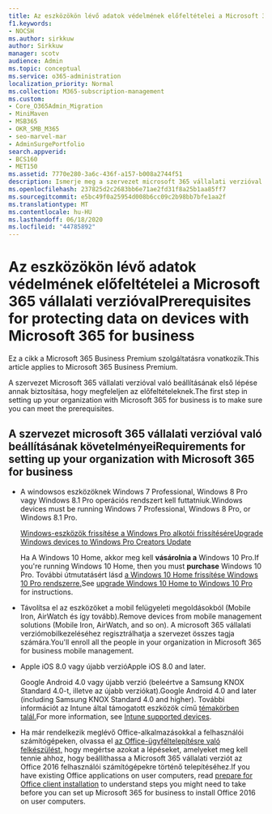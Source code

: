 ```yaml
---
title: Az eszközökön lévő adatok védelmének előfeltételei a Microsoft 365 vállalati verzióval
f1.keywords:
- NOCSH
ms.author: sirkkuw
author: Sirkkuw
manager: scotv
audience: Admin
ms.topic: conceptual
ms.service: o365-administration
localization_priority: Normal
ms.collection: M365-subscription-management
ms.custom:
- Core_O365Admin_Migration
- MiniMaven
- MSB365
- OKR_SMB_M365
- seo-marvel-mar
- AdminSurgePortfolio
search.appverid:
- BCS160
- MET150
ms.assetid: 7770e280-3a6c-436f-a157-b008a2744f51
description: Ismerje meg a szervezet microsoft 365 vállalati verzióval történő beállításának és a munkahelyi adatok védelmének követelményeit a felhasználók eszközein.
ms.openlocfilehash: 237825d2c2683bb6e71ae2fd31f8a25b1aa85ff7
ms.sourcegitcommit: e5bc49f0a25954d008b6cc09c2b98bb7bfe1aa2f
ms.translationtype: MT
ms.contentlocale: hu-HU
ms.lasthandoff: 06/18/2020
ms.locfileid: "44785892"
---
```

# <a name="prerequisites-for-protecting-data-on-devices-with-microsoft-365-for-business"></a><span data-ttu-id="2a31b-103">Az eszközökön lévő adatok védelmének előfeltételei a Microsoft 365 vállalati verzióval</span><span class="sxs-lookup"><span data-stu-id="2a31b-103">Prerequisites for protecting data on devices with Microsoft 365 for business</span></span>

<span data-ttu-id="2a31b-104">Ez a cikk a Microsoft 365 Business Premium szolgáltatásra vonatkozik.</span><span class="sxs-lookup"><span data-stu-id="2a31b-104">This article applies to Microsoft 365 Business Premium.</span></span>

<span data-ttu-id="2a31b-105">A szervezet Microsoft 365 vállalati verzióval való beállításának első lépése annak biztosítása, hogy megfeleljen az előfeltételeknek.</span><span class="sxs-lookup"><span data-stu-id="2a31b-105">The first step in setting up your organization with Microsoft 365 for business is to make sure you can meet the prerequisites.</span></span>
  
## <a name="requirements-for-setting-up-your-organization-with-microsoft-365-for-business"></a><span data-ttu-id="2a31b-106">A szervezet microsoft 365 vállalati verzióval való beállításának követelményei</span><span class="sxs-lookup"><span data-stu-id="2a31b-106">Requirements for setting up your organization with Microsoft 365 for business</span></span>

- <span data-ttu-id="2a31b-107">A windowsos eszközöknek Windows 7 Professional, Windows 8 Pro vagy Windows 8.1 Pro operációs rendszert kell futtatniuk.</span><span class="sxs-lookup"><span data-stu-id="2a31b-107">Windows devices must be running Windows 7 Professional, Windows 8 Pro, or Windows 8.1 Pro.</span></span>
    
    [<span data-ttu-id="2a31b-108">Windows-eszközök frissítése a Windows Pro alkotói frissítésére</span><span class="sxs-lookup"><span data-stu-id="2a31b-108">Upgrade Windows devices to Windows Pro Creators Update</span></span>](upgrade-to-windows-pro-creators-update.md)
    
    <span data-ttu-id="2a31b-109">Ha A Windows 10 Home, akkor meg kell **vásárolnia a** Windows 10 Pro.</span><span class="sxs-lookup"><span data-stu-id="2a31b-109">If you're running Windows 10 Home, then you must **purchase** Windows  10 Pro.</span></span> <span data-ttu-id="2a31b-110">További útmutatásért lásd [a Windows 10 Home frissítése Windows 10 Pro rendszerre.](https://support.microsoft.com/office/0aee10c1-4d34-43ee-a325-579c6c2df90e)</span><span class="sxs-lookup"><span data-stu-id="2a31b-110">See [upgrade Windows 10 Home to Windows 10 Pro](https://support.microsoft.com/office/0aee10c1-4d34-43ee-a325-579c6c2df90e) for instructions.</span></span> 
    
- <span data-ttu-id="2a31b-111">Távolítsa el az eszközöket a mobil felügyeleti megoldásokból (Mobile Iron, AirWatch és így tovább).</span><span class="sxs-lookup"><span data-stu-id="2a31b-111">Remove devices from mobile management solutions (Mobile Iron, AirWatch, and so on).</span></span> <span data-ttu-id="2a31b-112">A microsoft 365 vállalati verziómobilkezeléséhez regisztrálhatja a szervezet összes tagja számára.</span><span class="sxs-lookup"><span data-stu-id="2a31b-112">You'll enroll all the people in your organization in Microsoft 365 for business mobile management.</span></span>
    
- <span data-ttu-id="2a31b-113">Apple iOS 8.0 vagy újabb verzió</span><span class="sxs-lookup"><span data-stu-id="2a31b-113">Apple iOS 8.0 and later.</span></span>
    
    <span data-ttu-id="2a31b-114">Google Android 4.0 vagy újabb verzió (beleértve a Samsung KNOX Standard 4.0-t, illetve az újabb verziókat).</span><span class="sxs-lookup"><span data-stu-id="2a31b-114">Google Android 4.0 and later (including Samsung KNOX Standard 4.0 and higher).</span></span> <span data-ttu-id="2a31b-115">További információt az Intune által támogatott eszközök című [témakörben talál.](https://go.microsoft.com/fwlink/p/?linkid=852307)</span><span class="sxs-lookup"><span data-stu-id="2a31b-115">For more information, see [Intune supported devices](https://go.microsoft.com/fwlink/p/?linkid=852307).</span></span>
    
- <span data-ttu-id="2a31b-116">Ha már rendelkezik meglévő Office-alkalmazásokkal a felhasználói számítógépeken, olvassa el [az Office-ügyféltelepítésre való felkészülést,](prepare-for-office-client-deployment.md) hogy megértse azokat a lépéseket, amelyeket meg kell tennie ahhoz, hogy beállíthassa a Microsoft 365 vállalati verziót az Office 2016 felhasználói számítógépekre történő telepítéséhez.</span><span class="sxs-lookup"><span data-stu-id="2a31b-116">If you have existing Office applications on user computers, read [prepare for Office client installation](prepare-for-office-client-deployment.md) to understand steps you might need to take before you can set up Microsoft 365 for business to install Office 2016 on user computers.</span></span> 
